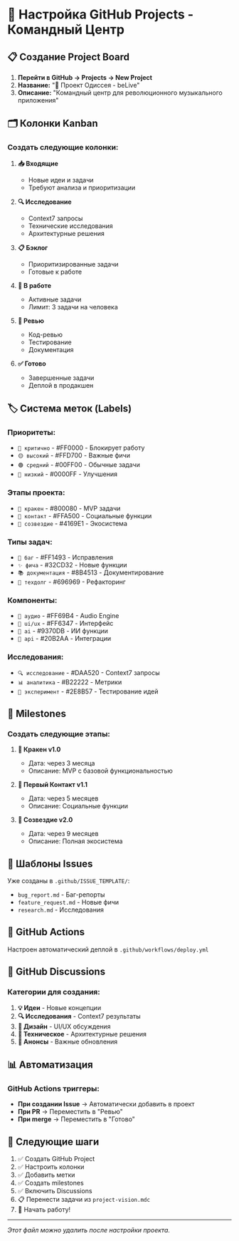 # 🚀 Настройка GitHub Projects - Командный Центр

## 📋 Создание Project Board

1. **Перейти в GitHub → Projects → New Project**
2. **Название:** "🚀 Проект Одиссея - beLive"
3. **Описание:** "Командный центр для революционного музыкального приложения"

## 🗂️ Колонки Kanban

### Создать следующие колонки:

1. **📥 Входящие**
   - Новые идеи и задачи
   - Требуют анализа и приоритизации

2. **🔍 Исследование**
   - Context7 запросы
   - Технические исследования
   - Архитектурные решения

3. **📋 Бэклог**
   - Приоритизированные задачи
   - Готовые к работе

4. **🔄 В работе**
   - Активные задачи
   - Лимит: 3 задачи на человека

5. **👀 Ревью**
   - Код-ревью
   - Тестирование
   - Документация

6. **✅ Готово**
   - Завершенные задачи
   - Деплой в продакшен

## 🏷️ Система меток (Labels)

### Приоритеты:
- `🔴 критично` - #FF0000 - Блокирует работу
- `🟡 высокий` - #FFD700 - Важные фичи
- `🟢 средний` - #00FF00 - Обычные задачи
- `🔵 низкий` - #0000FF - Улучшения

### Этапы проекта:
- `🐙 кракен` - #800080 - MVP задачи
- `🌟 контакт` - #FFA500 - Социальные функции
- `🌌 созвездие` - #4169E1 - Экосистема

### Типы задач:
- `🐛 баг` - #FF1493 - Исправления
- `✨ фича` - #32CD32 - Новые функции
- `📚 документация` - #8B4513 - Документирование
- `🔧 техдолг` - #696969 - Рефакторинг

### Компоненты:
- `🎵 аудио` - #FF69B4 - Audio Engine
- `🎨 ui/ux` - #FF6347 - Интерфейс
- `🤖 ai` - #9370DB - ИИ функции
- `🔗 api` - #20B2AA - Интеграции

### Исследования:
- `🔍 исследование` - #DAA520 - Context7 запросы
- `📊 аналитика` - #B22222 - Метрики
- `🧪 эксперимент` - #2E8B57 - Тестирование идей

## 🎯 Milestones

### Создать следующие этапы:

1. **🐙 Кракен v1.0**
   - Дата: через 3 месяца
   - Описание: MVP с базовой функциональностью

2. **🌟 Первый Контакт v1.1**
   - Дата: через 5 месяцев
   - Описание: Социальные функции

3. **🌌 Созвездие v2.0**
   - Дата: через 9 месяцев
   - Описание: Полная экосистема

## 📝 Шаблоны Issues

Уже созданы в `.github/ISSUE_TEMPLATE/`:
- `bug_report.md` - Баг-репорты
- `feature_request.md` - Новые фичи
- `research.md` - Исследования

## 🤖 GitHub Actions

Настроен автоматический деплой в `.github/workflows/deploy.yml`

## 💬 GitHub Discussions

### Категории для создания:

1. **💡 Идеи** - Новые концепции
2. **🔍 Исследования** - Context7 результаты
3. **🎨 Дизайн** - UI/UX обсуждения
4. **🔧 Техническое** - Архитектурные решения
5. **📢 Анонсы** - Важные обновления

## 📊 Автоматизация

### GitHub Actions триггеры:
- **При создании Issue** → Автоматически добавить в проект
- **При PR** → Переместить в "Ревью"
- **При merge** → Переместить в "Готово"

## 🎯 Следующие шаги

1. ✅ Создать GitHub Project
2. ✅ Настроить колонки
3. ✅ Добавить метки
4. ✅ Создать milestones
5. ✅ Включить Discussions
6. 📋 Перенести задачи из `project-vision.mdc`
7. 🚀 Начать работу!

---

*Этот файл можно удалить после настройки проекта.* 